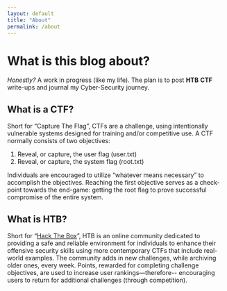 ```yaml
---
layout: default
title: "About"
permalink: /about
---
```


# What is this blog about?

_Honestly?_ A work in progress (like my life). The plan is to post **HTB** **CTF** write-ups and journal my Cyber-Security journey.  

## What is a CTF?

Short for “Capture The Flag”, CTFs are a challenge, using intentionally vulnerable systems designed for
training and/or competitive use. A CTF normally consists of two objectives:

1. Reveal, or capture, the user flag (user.txt)
2. Reveal, or capture, the system flag (root.txt)

Individuals are encouraged to utilize “whatever means necessary” to accomplish the objectives. Reaching
the first objective serves as a check-point towards the end-game: getting the root flag to prove successful
compromise of the entire system.  

## What is HTB?

Short for “[Hack The Box](https://www.hackthebox.eu/)”, HTB is an online community dedicated to providing a safe and reliable
environment for individuals to enhance their offensive security skills using more contemporary CTFs that
include real-world examples. The community adds in new challenges, while archiving older ones, every
week. Points, rewarded for completing challenge objectives, are used to increase user rankings—therefore--
encouraging users to return for additional challenges (through competition).  
